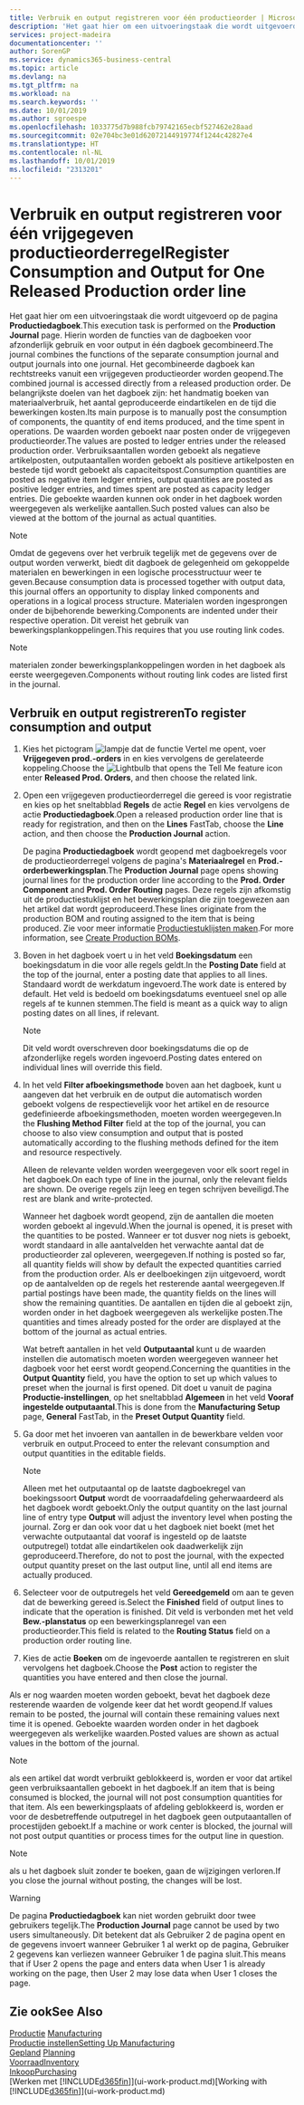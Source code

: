 ```yaml
---
title: Verbruik en output registreren voor één productieorder | Microsoft Docs
description: 'Het gaat hier om een uitvoeringstaak die wordt uitgevoerd op de pagina **Productiedagboek**. Hierin worden de functies van de dagboeken voor afzonderlijk gebruik en voor output in één dagboek gecombineerd. Het gecombineerde dagboek kan rechtstreeks vanuit een vrijgegeven productieorder worden geopend. De belangrijkste doelen van het dagboek zijn: het handmatig boeken van materiaalverbruik, het aantal geproduceerde eindartikelen en de tijd die bewerkingen kosten.'
services: project-madeira
documentationcenter: ''
author: SorenGP
ms.service: dynamics365-business-central
ms.topic: article
ms.devlang: na
ms.tgt_pltfrm: na
ms.workload: na
ms.search.keywords: ''
ms.date: 10/01/2019
ms.author: sgroespe
ms.openlocfilehash: 1033775d7b988fcb79742165ecbf527462e28aad
ms.sourcegitcommit: 02e704bc3e01d62072144919774f1244c42827e4
ms.translationtype: HT
ms.contentlocale: nl-NL
ms.lasthandoff: 10/01/2019
ms.locfileid: "2313201"
---
```

# <a name="register-consumption-and-output-for-one-released-production-order-line"></a><span data-ttu-id="034b1-106">Verbruik en output registreren voor één vrijgegeven productieorderregel</span><span class="sxs-lookup"><span data-stu-id="034b1-106">Register Consumption and Output for One Released Production order line</span></span>
<span data-ttu-id="034b1-107">Het gaat hier om een uitvoeringstaak die wordt uitgevoerd op de pagina **Productiedagboek**.</span><span class="sxs-lookup"><span data-stu-id="034b1-107">This execution task is performed on the **Production Journal** page.</span></span> <span data-ttu-id="034b1-108">Hierin worden de functies van de dagboeken voor afzonderlijk gebruik en voor output in één dagboek gecombineerd.</span><span class="sxs-lookup"><span data-stu-id="034b1-108">The journal combines the functions of the separate consumption journal and output journals into one journal.</span></span> <span data-ttu-id="034b1-109">Het gecombineerde dagboek kan rechtstreeks vanuit een vrijgegeven productieorder worden geopend.</span><span class="sxs-lookup"><span data-stu-id="034b1-109">The combined journal is accessed directly from a released production order.</span></span> <span data-ttu-id="034b1-110">De belangrijkste doelen van het dagboek zijn: het handmatig boeken van materiaalverbruik, het aantal geproduceerde eindartikelen en de tijd die bewerkingen kosten.</span><span class="sxs-lookup"><span data-stu-id="034b1-110">Its main purpose is to manually post the consumption of components, the quantity of end items produced, and the time spent in operations.</span></span> <span data-ttu-id="034b1-111">De waarden worden geboekt naar posten onder de vrijgegeven productieorder.</span><span class="sxs-lookup"><span data-stu-id="034b1-111">The values are posted to ledger entries under the released production order.</span></span> <span data-ttu-id="034b1-112">Verbruiksaantallen worden geboekt als negatieve artikelposten, outputaantallen worden geboekt als positieve artikelposten en bestede tijd wordt geboekt als capaciteitspost.</span><span class="sxs-lookup"><span data-stu-id="034b1-112">Consumption quantities are posted as negative item ledger entries, output quantities are posted as positive ledger entries, and times spent are posted as capacity ledger entries.</span></span> <span data-ttu-id="034b1-113">Die geboekte waarden kunnen ook onder in het dagboek worden weergegeven als werkelijke aantallen.</span><span class="sxs-lookup"><span data-stu-id="034b1-113">Such posted values can also be viewed at the bottom of the journal as actual quantities.</span></span>  

> [!NOTE]  
>  <span data-ttu-id="034b1-114">Omdat de gegevens over het verbruik tegelijk met de gegevens over de output worden verwerkt, biedt dit dagboek de gelegenheid om gekoppelde materialen en bewerkingen in een logische processtructuur weer te geven.</span><span class="sxs-lookup"><span data-stu-id="034b1-114">Because consumption data is processed together with output data, this journal offers an opportunity to display linked components and operations in a logical process structure.</span></span> <span data-ttu-id="034b1-115">Materialen worden ingesprongen onder de bijbehorende bewerking.</span><span class="sxs-lookup"><span data-stu-id="034b1-115">Components are indented under their respective operation.</span></span> <span data-ttu-id="034b1-116">Dit vereist het gebruik van bewerkingsplankoppelingen.</span><span class="sxs-lookup"><span data-stu-id="034b1-116">This requires that you use routing link codes.</span></span>  

> [!NOTE]  
>  <span data-ttu-id="034b1-117">materialen zonder bewerkingsplankoppelingen worden in het dagboek als eerste weergegeven.</span><span class="sxs-lookup"><span data-stu-id="034b1-117">Components without routing link codes are listed first in the journal.</span></span>  

## <a name="to-register-consumption-and-output"></a><span data-ttu-id="034b1-118">Verbruik en output registreren</span><span class="sxs-lookup"><span data-stu-id="034b1-118">To register consumption and output</span></span>  
1.  <span data-ttu-id="034b1-119">Kies het pictogram ![lampje dat de functie Vertel me opent](media/ui-search/search_small.png "Vertel me wat u wilt doen"), voer **Vrijgegeven prod.-orders** in en kies vervolgens de gerelateerde koppeling.</span><span class="sxs-lookup"><span data-stu-id="034b1-119">Choose the ![Lightbulb that opens the Tell Me feature](media/ui-search/search_small.png "Tell me what you want to do") icon enter **Released Prod. Orders**, and then choose the related link.</span></span>  
2.  <span data-ttu-id="034b1-120">Open een vrijgegeven productieorderregel die gereed is voor registratie en kies op het sneltabblad **Regels** de actie **Regel** en kies vervolgens de actie **Productiedagboek**.</span><span class="sxs-lookup"><span data-stu-id="034b1-120">Open a released production order line that is ready for registration, and then on the **Lines** FastTab, choose the **Line** action, and then choose the **Production Journal** action.</span></span>  

    <span data-ttu-id="034b1-121">De pagina **Productiedagboek** wordt geopend met dagboekregels voor de productieorderregel volgens de pagina's **Materiaalregel** en **Prod.-orderbewerkingsplan**.</span><span class="sxs-lookup"><span data-stu-id="034b1-121">The **Production Journal** page opens showing journal lines for the production order line according to the **Prod. Order Component** and **Prod. Order Routing** pages.</span></span> <span data-ttu-id="034b1-122">Deze regels zijn afkomstig uit de productiestuklijst en het bewerkingsplan die zijn toegewezen aan het artikel dat wordt geproduceerd.</span><span class="sxs-lookup"><span data-stu-id="034b1-122">These lines originate from the production BOM and routing assigned to the item that is being produced.</span></span> <span data-ttu-id="034b1-123">Zie voor meer informatie [Productiestuklijsten maken](production-how-to-create-routings.md).</span><span class="sxs-lookup"><span data-stu-id="034b1-123">For more information, see [Create Production BOMs](production-how-to-create-routings.md).</span></span>  

3.  <span data-ttu-id="034b1-124">Boven in het dagboek voert u in het veld **Boekingsdatum** een boekingsdatum in die voor alle regels geldt.</span><span class="sxs-lookup"><span data-stu-id="034b1-124">In the **Posting Date** field at the top of the journal, enter a posting date that applies to all lines.</span></span> <span data-ttu-id="034b1-125">Standaard wordt de werkdatum ingevoerd.</span><span class="sxs-lookup"><span data-stu-id="034b1-125">The work date is entered by default.</span></span> <span data-ttu-id="034b1-126">Het veld is bedoeld om boekingsdatums eventueel snel op alle regels af te kunnen stemmen.</span><span class="sxs-lookup"><span data-stu-id="034b1-126">The field is meant as a quick way to align posting dates on all lines, if relevant.</span></span>  

    > [!NOTE]  
    >  <span data-ttu-id="034b1-127">Dit veld wordt overschreven door boekingsdatums die op de afzonderlijke regels worden ingevoerd.</span><span class="sxs-lookup"><span data-stu-id="034b1-127">Posting dates entered on individual lines will override this field.</span></span>  

4.  <span data-ttu-id="034b1-128">In het veld **Filter afboekingsmethode** boven aan het dagboek, kunt u aangeven dat het verbruik en de output die automatisch worden geboekt volgens de respectievelijk voor het artikel en de resource gedefinieerde afboekingsmethoden, moeten worden weergegeven.</span><span class="sxs-lookup"><span data-stu-id="034b1-128">In the **Flushing Method Filter** field at the top of the journal, you can choose to also view consumption and output that is posted automatically according to the flushing methods defined for the item and resource respectively.</span></span>  

    <span data-ttu-id="034b1-129">Alleen de relevante velden worden weergegeven voor elk soort regel in het dagboek.</span><span class="sxs-lookup"><span data-stu-id="034b1-129">On each type of line in the journal, only the relevant fields are shown.</span></span> <span data-ttu-id="034b1-130">De overige regels zijn leeg en tegen schrijven beveiligd.</span><span class="sxs-lookup"><span data-stu-id="034b1-130">The rest are blank and write-protected.</span></span>  

    <span data-ttu-id="034b1-131">Wanneer het dagboek wordt geopend, zijn de aantallen die moeten worden geboekt al ingevuld.</span><span class="sxs-lookup"><span data-stu-id="034b1-131">When the journal is opened, it is preset with the quantities to be posted.</span></span> <span data-ttu-id="034b1-132">Wanneer er tot dusver nog niets is geboekt, wordt standaard in alle aantalvelden het verwachte aantal dat de productieorder zal opleveren, weergegeven.</span><span class="sxs-lookup"><span data-stu-id="034b1-132">If nothing is posted so far, all quantity fields will show by default the expected quantities carried from the production order.</span></span> <span data-ttu-id="034b1-133">Als er deelboekingen zijn uitgevoerd, wordt op de aantalvelden op de regels het resterende aantal weergegeven.</span><span class="sxs-lookup"><span data-stu-id="034b1-133">If partial postings have been made, the quantity fields on the lines will show the remaining quantities.</span></span> <span data-ttu-id="034b1-134">De aantallen en tijden die al geboekt zijn, worden onder in het dagboek weergegeven als werkelijke posten.</span><span class="sxs-lookup"><span data-stu-id="034b1-134">The quantities and times already posted for the order are displayed at the bottom of the journal as actual entries.</span></span>  

    <span data-ttu-id="034b1-135">Wat betreft aantallen in het veld **Outputaantal** kunt u de waarden instellen die automatisch moeten worden weergegeven wanneer het dagboek voor het eerst wordt geopend.</span><span class="sxs-lookup"><span data-stu-id="034b1-135">Concerning the quantities in the **Output Quantity** field, you have the option to set up which values to preset when the journal is first opened.</span></span> <span data-ttu-id="034b1-136">Dit doet u vanuit de pagina **Productie-instellingen**, op het sneltabblad **Algemeen** in het veld **Vooraf ingestelde outputaantal**.</span><span class="sxs-lookup"><span data-stu-id="034b1-136">This is done from the **Manufacturing Setup** page, **General** FastTab, in the **Preset Output Quantity** field.</span></span>

5.  <span data-ttu-id="034b1-137">Ga door met het invoeren van aantallen in de bewerkbare velden voor verbruik en output.</span><span class="sxs-lookup"><span data-stu-id="034b1-137">Proceed to enter the relevant consumption and output quantities in the editable fields.</span></span>  

    > [!NOTE]  
    >  <span data-ttu-id="034b1-138">Alleen met het outputaantal op de laatste dagboekregel van boekingssoort **Output** wordt de voorraadafdeling geherwaardeerd als het dagboek wordt geboekt.</span><span class="sxs-lookup"><span data-stu-id="034b1-138">Only the output quantity on the last journal line of entry type **Output** will adjust the inventory level when posting the journal.</span></span> <span data-ttu-id="034b1-139">Zorg er dan ook voor dat u het dagboek niet boekt (met het verwachte outputaantal dat vooraf is ingesteld op de laatste outputregel) totdat alle eindartikelen ook daadwerkelijk zijn geproduceerd.</span><span class="sxs-lookup"><span data-stu-id="034b1-139">Therefore, do not to post the journal, with the expected output quantity preset on the last output line, until all end items are actually produced.</span></span>  

6.  <span data-ttu-id="034b1-140">Selecteer voor de outputregels het veld **Gereedgemeld** om aan te geven dat de bewerking gereed is.</span><span class="sxs-lookup"><span data-stu-id="034b1-140">Select the **Finished** field of output lines to indicate that the operation is finished.</span></span> <span data-ttu-id="034b1-141">Dit veld is verbonden met het veld **Bew.-planstatus** op een bewerkingsplanregel van een productieorder.</span><span class="sxs-lookup"><span data-stu-id="034b1-141">This field is related to the **Routing Status** field on a production order routing line.</span></span>  
7.  <span data-ttu-id="034b1-142">Kies de actie **Boeken** om de ingevoerde aantallen te registreren en sluit vervolgens het dagboek.</span><span class="sxs-lookup"><span data-stu-id="034b1-142">Choose the **Post** action to register the quantities you have entered and then close the journal.</span></span>  

<span data-ttu-id="034b1-143">Als er nog waarden moeten worden geboekt, bevat het dagboek deze resterende waarden de volgende keer dat het wordt geopend.</span><span class="sxs-lookup"><span data-stu-id="034b1-143">If values remain to be posted, the journal will contain these remaining values next time it is opened.</span></span> <span data-ttu-id="034b1-144">Geboekte waarden worden onder in het dagboek weergegeven als werkelijke waarden.</span><span class="sxs-lookup"><span data-stu-id="034b1-144">Posted values are shown as actual values in the bottom of the journal.</span></span>  

> [!NOTE]  
>  <span data-ttu-id="034b1-145"> als een artikel dat wordt verbruikt geblokkeerd is, worden er voor dat artikel geen verbruiksaantallen geboekt in het dagboek.</span><span class="sxs-lookup"><span data-stu-id="034b1-145">If an item that is being consumed is blocked, the journal will not post consumption quantities for that item.</span></span> <span data-ttu-id="034b1-146">Als een bewerkingsplaats of afdeling geblokkeerd is, worden er voor de desbetreffende outputregel in het dagboek geen outputaantallen of procestijden geboekt.</span><span class="sxs-lookup"><span data-stu-id="034b1-146">If a machine or work center is blocked, the journal will not post output quantities or process times for the output line in question.</span></span>  

> [!NOTE]  
>  <span data-ttu-id="034b1-147">als u het dagboek sluit zonder te boeken, gaan de wijzigingen verloren.</span><span class="sxs-lookup"><span data-stu-id="034b1-147">If you close the journal without posting, the changes will be lost.</span></span>  

> [!WARNING]  
>  <span data-ttu-id="034b1-148">De pagina **Productiedagboek** kan niet worden gebruikt door twee gebruikers tegelijk.</span><span class="sxs-lookup"><span data-stu-id="034b1-148">The **Production Journal** page cannot be used by two users simultaneously.</span></span> <span data-ttu-id="034b1-149">Dit betekent dat als Gebruiker 2 de pagina opent en de gegevens invoert wanneer Gebruiker 1 al werkt op de pagina, Gebruiker 2 gegevens kan verliezen wanneer Gebruiker 1 de pagina sluit.</span><span class="sxs-lookup"><span data-stu-id="034b1-149">This means that if User 2 opens the page and enters data when User 1 is already working on the page, then User 2 may lose data when User 1 closes the page.</span></span>  

## <a name="see-also"></a><span data-ttu-id="034b1-150">Zie ook</span><span class="sxs-lookup"><span data-stu-id="034b1-150">See Also</span></span>  
<span data-ttu-id="034b1-151">[Productie](production-manage-manufacturing.md)  </span><span class="sxs-lookup"><span data-stu-id="034b1-151">[Manufacturing](production-manage-manufacturing.md)  </span></span>  
[<span data-ttu-id="034b1-152">Productie instellen</span><span class="sxs-lookup"><span data-stu-id="034b1-152">Setting Up Manufacturing</span></span>](production-configure-production-processes.md)  
<span data-ttu-id="034b1-153">[Gepland](production-planning.md)    </span><span class="sxs-lookup"><span data-stu-id="034b1-153">[Planning](production-planning.md)    </span></span>  
[<span data-ttu-id="034b1-154">Voorraad</span><span class="sxs-lookup"><span data-stu-id="034b1-154">Inventory</span></span>](inventory-manage-inventory.md)  
[<span data-ttu-id="034b1-155">Inkoop</span><span class="sxs-lookup"><span data-stu-id="034b1-155">Purchasing</span></span>](purchasing-manage-purchasing.md)  
<span data-ttu-id="034b1-156">[Werken met [!INCLUDE[d365fin](includes/d365fin_md.md)]](ui-work-product.md)</span><span class="sxs-lookup"><span data-stu-id="034b1-156">[Working with [!INCLUDE[d365fin](includes/d365fin_md.md)]](ui-work-product.md)</span></span>
